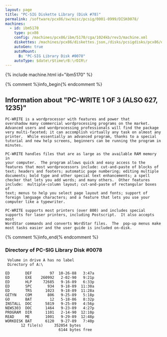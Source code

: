 ```yaml
---
layout: page
title: "PC-SIG Diskette Library (Disk #78)"
permalink: /software/pcx86/sw/misc/pcsig/0001-0999/DISK0078/
machines:
  - id: ibm5170
    type: pcx86
    config: /machines/pcx86/ibm/5170/cga/1024kb/rev3/machine.xml
    diskettes: /machines/pcx86/diskettes.json,/disks/pcsigdisks/pcx86/diskettes.json
    autoGen: true
    autoMount:
      B: "PC-SIG Library Disk #0078"
    autoType: $date\r$time\rB:\rDIR\r
---
```


{% include machine.html id="ibm5170" %}

{% comment %}info_begin{% endcomment %}

## Information about "PC-WRITE 1 OF 3 (ALSO 627, 1235)"

    PC-WRITE is a wordprocessor with features and power that
    overshadow many commercial wordprocessing programs on the market.
    Advanced users and wordprocessing professionals will find the package
    very multi-faceted; it can accomplish virtually any task on almost any
    printer.  While essentially an advanced program, thanks to a special
    tutorial and new help screens, beginners can be running the program in
    minutes.
    
    PC-WRITE handles files that are as large as the available RAM memory in
    your computer.  The program allows quick and easy access to the
    features that most wordprocessors include: cut-and-paste of blocks of
    text; headers and footers; automatic page numbering; editing multiple
    documents; bold type and other special text enhancements; a spell
    checker that lets you add words; and many others.  Other features
    include:  multiple-column layout; cut-and-paste of rectangular boxes of
    text; menus to help you select page layout and fonts; support of
    foreign language characters; and a feature that lets you use your
    computer like a typewriter.
    
    PC-WRITE supports most printers (over 800) and includes special
    supports for laser printers, including Postscript.  It also accepts most
    WordStar commands and converts WordStar files.  The  pop-up menus make
    most tasks easier and the user guide is included on-disk.
{% comment %}info_end{% endcomment %}


### Directory of PC-SIG Library Disk #0078

     Volume in drive A has no label
     Directory of A:\

    ED       DEF        97  10-26-88   3:47a
    ED       EXE    260992   2-02-90   9:21p
    ED       HLP     72685   9-16-89   6:33p
    ED       SPC       934   9-18-89  11:30a
    ED       TRS      1023   9-18-89  11:28a
    GETYN    COM       806   9-25-89   5:18p
    GO       BAT        12   5-18-86   8:32p
    INSTALL  DOC      5819   9-25-89   4:56p
    NEWS303  DOC      1464   9-23-89   4:27p
    PROGRAM  DIR      1101   2-14-90  12:10p
    READ     ME       1001   9-29-89  12:48p
    WORKDISK BAT      6120   9-27-89   7:40p
           12 file(s)     352054 bytes
                            6144 bytes free
